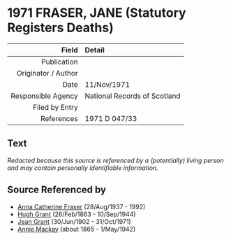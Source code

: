 ﻿---
layout: page
permalink: /sources/s1019660
---

# 1971 FRASER, JANE (Statutory Registers Deaths)

Field | Detail
---:|:---
Publication | 
Originator / Author | 
Date | 11/Nov/1971
Responsible Agency | National Records of Scotland
Filed by Entry | 
References | 1971 D 047/33

## Text

_Redacted because this source is referenced by a (potentially) living person and may contain personally identifiable information._

## Source Referenced by

* [Anna Catherine Fraser](../people/@28456848@-anna-catherine-fraser-b1937-8-28-d1992.md) (28/Aug/1937 - 1992)
* [Hugh Grant](../people/@31066628@-hugh-grant-b1863-2-26-d1944-9-10.md) (26/Feb/1863 - 10/Sep/1944)
* [Jean Grant](../people/@81075921@-jean-grant-b1902-6-30-d1971-10-31.md) (30/Jun/1902 - 31/Oct/1971)
* [Annie Mackay](../people/@503334@-annie-mackay-b1865-d1942-5-1.md) (about 1865 - 1/May/1942)
